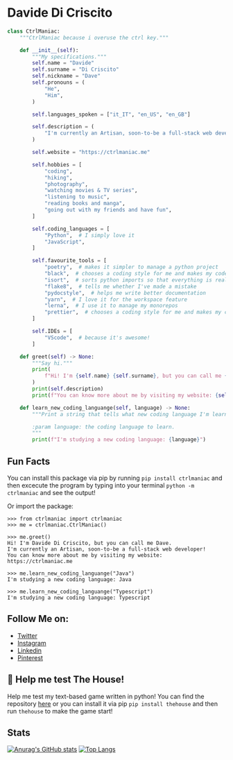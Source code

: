 # Davide Di Criscito

```python
class CtrlManiac:
    """CtrlManiac because i overuse the ctrl key."""

    def __init__(self):
        """My specifications."""
        self.name = "Davide"
        self.surname = "Di Criscito"
        self.nickname = "Dave"
        self.pronouns = (
            "He",
            "Him",
        )

        self.languages_spoken = ["it_IT", "en_US", "en_GB"]

        self.description = (
            "I'm currently an Artisan, soon-to-be a full-stack web developer!"
        )

        self.website = "https://ctrlmaniac.me"

        self.hobbies = [
            "coding",
            "hiking",
            "photography",
            "watching movies & TV series",
            "listening to music",
            "reading books and manga",
            "going out with my friends and have fun",
        ]

        self.coding_languages = [
            "Python",  # I simply love it
            "JavaScript",
        ]

        self.favourite_tools = [
            "poetry",  # makes it simpler to manage a python project
            "black",  # chooses a coding style for me and makes my code pretty
            "isort",  # sorts python imports so that everything is really clear
            "flake8",  # tells me whether I've made a mistake
            "pydocstyle",  # helps me write better documentation
            "yarn",  # I love it for the workspace feature
            "lerna",  # I use it to manage my monorepos
            "prettier",  # chooses a coding style for me and makes my code pretty
        ]

        self.IDEs = [
            "VScode",  # because it's awesome!
        ]

    def greet(self) -> None:
        """Say hi."""
        print(
            f"Hi! I'm {self.name} {self.surname}, but you can call me {self.nickname}."
        )
        print(self.description)
        print(f"You can know more about me by visiting my website: {self.website}")

    def learn_new_coding_languange(self, language) -> None:
        """Print a string that tells what new coding language I'm learning.

        :param language: the coding language to learn.
        """
        print(f"I'm studying a new coding language: {language}")
```

## Fun Facts

You can install this package via pip by running `pip install ctrlmaniac` and then excecute the program by typing into your terminal `python -m ctrlmaniac` and see the output!

Or import the package:

```
>>> from ctrlmaniac import ctrlmaniac
>>> me = ctrlmaniac.CtrlManiac()

>>> me.greet()
Hi! I'm Davide Di Criscito, but you can call me Dave.
I'm currently an Artisan, soon-to-be a full-stack web developer!
You can know more about me by visiting my website: https://ctrlmaniac.me

>>> me.learn_new_coding_languange("Java")
I'm studying a new coding language: Java

>>> me.learn_new_coding_languange("Typescript")
I'm studying a new coding language: Typescript
```

## Follow Me on:

- [Twitter](https://twitter.com/ctrlmaniac)
- [Instagram](https://instagram.com/meldinco)
- [Linkedin](https://www.linkedin.com/in/dcdavide/)
- [Pinterest](https://pin.it/4erq4kP)

## :pray: Help me test The House!

Help me test my text-based game written in python!
You can find the repository [here](https://github.com/ctrlmaniac/the-house) or you can install it via pip `pip install thehouse` and then run `thehouse` to make the game start!

## Stats

[![Anurag's GitHub stats](https://github-readme-stats.vercel.app/api?username=ctrlmaniac)](https://github.com/anuraghazra/github-readme-stats)
[![Top Langs](https://github-readme-stats.vercel.app/api/top-langs/?username=ctrlmaniac)](https://github.com/anuraghazra/github-readme-stats)
